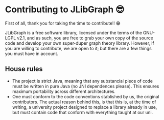 # Contributing to JLibGraph 😎

First of all, thank you for taking the time to contribute!! 😁

JLibGraph is a free software library, licensed under the terms of the GNU-LGPL v2.1, and as such, you are free to grab your own copy of the source code and develop 
your own super-duper graph theory library. However, if you are willing to contribute, we are open to it; but there are a few things you must have in account.

## House rules

* The project is strict Java, meaning that any substancial piece of code must be written in pure Java (no JNI dependences please). This ensures maximum portability
  across different architectures.
* One must conform to the code conventions stablished by us, the original contributors. The actual reason behind this, is that this is, at the time of writing, a university
  project designed to replace a library already in use, but must contain code that conform with everything taught at our uni.
